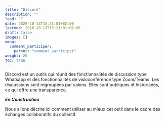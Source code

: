 ```yaml
---
title: "Discord"
description: ""
lead: ""
date: 2020-10-13T15:21:01+02:00
lastmod: 2020-10-13T15:21:01+02:00
draft: false
images: []
menu:
  comment_participer:
    parent: "comment_participer"
weight: 20
toc: true
---
```


Discord est un outils qui réunit des fonctionnalités de discussion type Whatsapp et des fonctionnalités de visioconférence type Zoom/Teams.
Les discussions sont regroupées par salons. Elles sont publiques et historisées, ce qui offre une transparence.

***En Construction***

Nous allons décrire ici comment utiliser au mieux cet outil dans le cadre des échanges collaboratifs du collectif.
